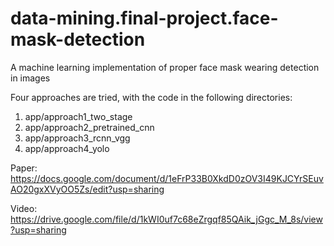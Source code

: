 # data-mining.final-project.face-mask-detection
A machine learning implementation of proper face mask wearing detection in images

Four approaches are tried, with the code in the following directories:
1. app/approach1_two_stage
2. app/approach2_pretrained_cnn
3. app/approach3_rcnn_vgg
4. app/approach4_yolo

Paper: https://docs.google.com/document/d/1eFrP33B0XkdD0zOV3I49KJCYrSEuvAO20gxXVyOO5Zs/edit?usp=sharing

Video: https://drive.google.com/file/d/1kWI0uf7c68eZrgqf85QAik_jGgc_M_8s/view?usp=sharing
